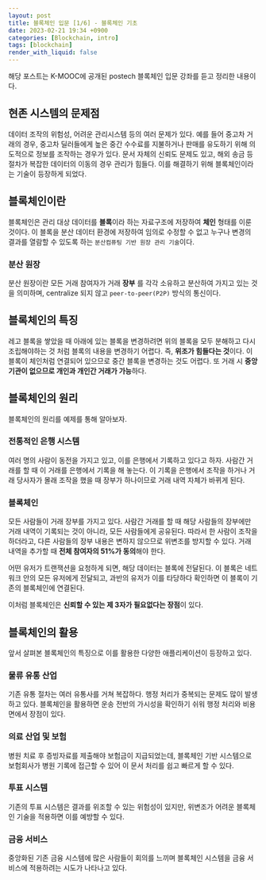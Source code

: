 ```yaml
---
layout: post
title: 블록체인 입문 [1/6] - 블록체인 기초
date: 2023-02-21 19:34 +0900
categories: [Blockchain, intro]
tags: [blockchain]
render_with_liquid: false
---
```


해당 포스트는 K-MOOC에 공개된 postech 블록체인 입문 강좌를 듣고 정리한 내용이다.

## 현존 시스템의 문제점

데이터 조작의 위험성, 어려운 관리시스템 등의 여러 문제가 있다. 예를 들어 중고차 거래의 경우, 중고차 딜러들에게 높은 중간 수수료를 지불하거나 판매를 유도하기 위해 의도적으로 정보를 조작하는 경우가 있다. 문서 자체의 신뢰도 문제도 있고, 해외 송금 등 절차가 복잡한 데이터의 이동의 경우 관리가 힘들다. 이를 해결하기 위해 블록체인이라는 기술이 등장하게 되었다.

## 블록체인이란

블록체인은 관리 대상 데이터를 **블록**이라 하는 자료구조에 저장하여 **체인** 형태를 이룬 것이다. 이 블록을 분산 데이터 환경에 저장하여 임의로 수정할 수 없고 누구나 변경의 결과를 열람할 수 있도록 하는 `분산컴퓨팅 기반 원장 관리 기술`이다.

### 분산 원장

분산 원장이란 모든 거래 참여자가 거래 **장부** 를 각각 소유하고 분산하여 가지고 있는 것을 의미하며, centralize 되지 않고 `peer-to-peer(P2P)` 방식의 통신이다.

## 블록체인의 특징

레고 블록을 쌓았을 때 아래에 있는 블록을 변경하려면 위의 블록을 모두 분해하고 다시 조립해야하는 것 처럼 블록의 내용을 변경하기 어렵다. 즉, **위조가 힘들다는 것**이다. 이 블록이 체인처럼 연결되어 있으므로 중간 블록을 변경하는 것도 어렵다. 또 거래 시 **중앙기관이 없으므로 개인과 개인간 거래가 가능**하다.

## 블록체인의 원리

블록체인의 원리를 예제를 통해 알아보자.

### 전통적인 은행 시스템

여러 명의 사람이 동전을 가지고 있고, 이를 은행에서 기록하고 있다고 하자. 사람간 거래를 할 때 이 거래를 은행에서 기록을 해 놓는다. 이 기록을 은행에서 조작을 하거나 거래 당사자가 몰래 조작을 했을 때 장부가 하나이므로 거래 내역 자체가 바뀌게 된다.

### 블록체인

모든 사람들이 거래 장부를 가지고 있다. 사람간 거래를 할 때 해당 사람들의 장부에만 거래 내역이 기록되는 것이 아니라, 모든 사람들에게 공유된다. 따라서 한 사람이 조작을 하더라고, 다른 사람들의 장부 내용은 변하지 않으므로 위변조를 방지할 수 있다. 거래 내역을 추가할 때 **전체 참여자의 51%가 동의**해야 한다.

어떤 유저가 트랜잭션을 요청하게 되면, 해당 데이터는 블록에 전달된다. 이 블록은 네트워크 안의 모든 유저에게 전달되고, 과반의 유저가 이를 타당하다 확인하면 이 블록이 기존의 블록체인에 연결된다.

이처럼 블록체인은 **신뢰할 수 있는 제 3자가 필요없다는 장점**이 있다.

## 블록체인의 활용

앞서 살펴본 블록체인의 특징으로 이를 활용한 다양한 애플리케이션이 등장하고 있다.

### 물류 유통 산업

기존 유통 절차는 여러 유통사를 거쳐 복잡하다. 행정 처리가 중복되는 문제도 많이 발생하고 있다. 블록체인을 활용하면 운송 전반의 가시성을 확인하기 쉬워 행정 처리와 비용면에서 장점이 있다.

### 의료 산업 및 보험

병원 치료 후 증빙자료를 제출해야 보험금이 지급되었는데, 블록체인 기반 시스템으로 보험회사가 병원 기록에 접근할 수 있어 이 문서 처리를 쉽고 빠르게 할 수 있다.

### 투표 시스템

기존의 투표 시스템은 결과를 위조할 수 있는 위험성이 있지만, 위변조가 어려운 블록체인 기술을 적용하면 이를 예방할 수 있다.

### 금융 서비스

중앙화된 기존 금융 시스템에 많은 사람들이 회의를 느끼며 블록체인 시스템을 금융 서비스에 적용하려는 시도가 나타나고 있다.

